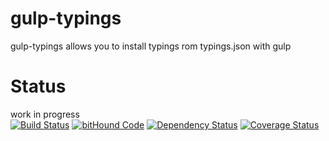 # gulp-typings
gulp-typings allows you to install typings rom typings.json with gulp

# Status
work in progress  
[![Build Status](https://travis-ci.org/pushrocks/gulp-typings.svg?branch=master)](https://travis-ci.org/pushrocks/gulp-typings)
[![bitHound Code](https://www.bithound.io/github/pushrocks/gulp-typings/badges/code.svg)](https://www.bithound.io/github/pushrocks/gulp-typings)
[![Dependency Status](https://david-dm.org/pushrocks/gulp-typings.svg)](https://david-dm.org/pushrocks/gulp-typings)
[![Coverage Status](https://coveralls.io/repos/github/pushrocks/gulp-typings/badge.svg?branch=master)](https://coveralls.io/github/pushrocks/gulp-typings?branch=master)
